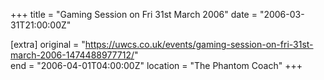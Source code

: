 +++
title = "Gaming Session on Fri 31st March 2006"
date = "2006-03-31T21:00:00Z"

[extra]
original = "https://uwcs.co.uk/events/gaming-session-on-fri-31st-march-2006-1474488977712/"    
end = "2006-04-01T04:00:00Z"
location = "The Phantom Coach"
+++



